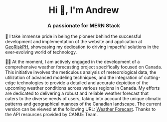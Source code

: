
<h1 align="center">Hi 👋, I'm Andrew</h1>
<h3 align="center">A passionate for MERN Stack</h3>

🔭 I take immense pride in being the pioneer behind the successful development and implementation of the website and application at <a href="https://georisk.gov.ph">GeoRiskPH</a>, showcasing my dedication to driving impactful solutions in the ever-evolving world of technology. <br>

:man_technologist:  At the moment, I am actively engaged in the development of a comprehensive weather forecasting project specifically focused on Canada. This initiative involves the meticulous analysis of meteorological data, the utilization of advanced modeling techniques, and the integration of cutting-edge technologies to provide a detailed and accurate depiction of the upcoming weather conditions across various regions in Canada. My efforts are dedicated to delivering a robust and reliable weather forecast that caters to the diverse needs of users, taking into account the unique climatic patterns and geographical nuances of the Canadian landscape. The current version can be viewed at the following URL: <a href="https://react-openlayers.vercel.app/">Weather Forecast</a>. Thanks to the API resources provided by CANUE Team.<br>

<!---
[![](https://visitcount.itsvg.in/api?id=devdruh&icon=2&color=0)](https://visitcount.itsvg.in)
devdruh/devdruh is a ✨ special ✨ repository because its `README.md` (this file) appears on your GitHub profile.
You can click the Preview link to take a look at your changes.
--->
